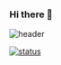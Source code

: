 ### Hi there 👋
<!-- Color: #B983FF | #94B3FD | #94DAFF | #99FEFF -->

![header](https://capsule-render.vercel.app/api?type=waving&color=94B3FD&height=300&section=header&text=NJHDev&fontSize=70&animation=fadeIn&fontAlignY=38&desc=NSU%20E.E.%20Student&descAlignY=51&descAlign=62)

[![status](https://github-readme-stats.vercel.app/api?username=NJHDev&show_icons=true&title_color=B983FF&text_color=ddd&icon_color=94B3FD&bg_color=0d1117&border_color=fff&border_radius=10)](https://github.com/anuraghazra/github-readme-stats) 




<!--
**NJHdev/NJHDev** is a ✨ _special_ ✨ repository because its `README.md` (this file) appears on your GitHub profile.

Here are some ideas to get you started:

- 🔭 I’m currently working on ...
- 🌱 I’m currently learning ...
- 👯 I’m looking to collaborate on ...
- 🤔 I’m looking for help with ...
- 💬 Ask me about ...
- 📫 How to reach me: ...
- 😄 Pronouns: ...
- ⚡ Fun fact: ...
-->
